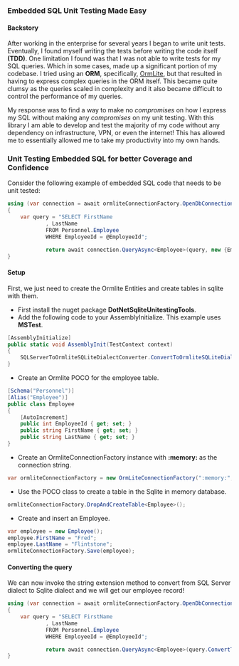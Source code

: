 ### Embedded SQL Unit Testing Made Easy

#### Backstory

After working in the enterprise for several years I began to write unit tests.  Eventually, I found myself writing 
the tests before writing the code itself **(TDD)**.  One limitation I found was that I was not able to write tests for my
SQL queries.  Which in some cases, made up a significant portion of my codebase.  I tried using an **ORM**, specifically, [OrmLite](https://ormlite.com/),
but that resulted in having to express complex queries in the ORM itself.  This became quite clumsy as the queries scaled in complexity and it also
became difficult to control the performance of my queries.

My response was to find a way to make no *compromises* on how I express my SQL without making
any *compromises* on my unit testing.  With this library I am able to develop and test the majority of my code without any dependency on infrastructure,
VPN, or even the internet!  This has allowed me to essentially allowed me to take my productivity into my own hands.

###  Unit Testing Embedded SQL for better Coverage and Confidence

Consider the following example of embedded SQL code that needs to be unit tested:

```csharp
using (var connection = await ormliteConnectionFactory.OpenDbConnectionAsync())
{
	var query = "SELECT FirstName
			, LastName
			FROM Personnel.Employee
			WHERE EmployeeId = @EmployeeId";

			return await connection.QueryAsync<Employee>(query, new {EmployeeId = employeeId});
}						
```

#### Setup

First, we just need to create the Ormlite Entities and create tables in sqlite with them.

* First install the nuget package **DotNetSqliteUnitestingTools**.
* Add the following code to your AssemblyInitialize.  This example uses **MSTest**.

```csharp
[AssemblyInitialize]
public static void AssemblyInit(TestContext context)
{
	SQLServerToOrmliteSQLiteDialectConverter.ConvertToOrmliteSQLiteDialect = true;
}
```

* Create an Ormlite POCO for the employee table.

```csharp
[Schema("Personnel")]
[Alias("Employee")]
public class Employee
{
	[AutoIncrement]
	public int EmployeeId { get; set; }
	public string FirstName { get; set; }
	public string LastName { get; set; }	
}
```

* Create an OrmliteConnectionFactory instance with **:memory:** as the connection string.

```csharp
var ormliteConnectionFactory = new OrmLiteConnectionFactory(":memory:", SqliteDialect.Provider));
```

* Use the POCO class to create a table in the Sqlite in memory database.

```csharp
ormliteConnectionFactory.DropAndCreateTable<Employee>();
```

* Create and insert an Employee.

```csharp
var employee = new Employee();
employee.FirstName = "Fred";
employee.LastName = "Flintstone";
ormliteConnectionFactory.Save(employee);
```

#### Converting the query

We can now invoke the string extension method to convert from SQL Server dialect to Sqlite dialect and we will get our employee record!

```csharp
using (var connection = await ormliteConnectionFactory.OpenDbConnectionAsync())
{
	var query = "SELECT FirstName
			, LastName
			FROM Personnel.Employee
			WHERE EmployeeId = @EmployeeId";

			return await connection.QueryAsync<Employee>(query.ConvertToOrmliteSQLiteDialect(), new {EmployeeId = employeeId});
}						
```